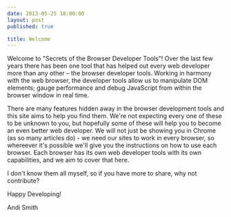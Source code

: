 ```yaml
---
date: 2013-05-25 18:00:00
layout: post
published: true

title: Welcome
---
```


Welcome to "Secrets of the Browser Developer Tools"! Over the last few years there has been one tool that has helped out every web developer more than any other – the browser developer tools. Working in harmony with the web browser, the developer tools allow us to manipulate DOM elements; gauge performance and debug JavaScript from within the browser window in real time.

There are many features hidden away in the browser development tools and this site aims to help you find them. We're not expecting every one of these to be unknown to you, but hopefully some of these will help you to become an even better web developer. We will not just be showing you in Chrome (as so many articles do) - we need our sites to work in every browser, so whereever it's possible we'll give you the instructions on how to use each browser. Each browser has its own web developer tools with its own capabilities, and we aim to cover that here.

I don't know them all myself, so if you have more to share, why not contribute?

Happy Developing!

Andi Smith